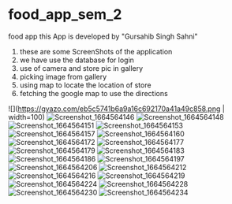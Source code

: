 # food_app_sem_2
food app
this App is developed by "Gursahib Singh Sahni"

 1) these are some ScreenShots of the application 
2) we have use the database for login 
3) use of camera and store pic in gallery
4) picking image from gallery
5) using map to locate the location of store 
6) fetching the google map to use the directions 

![](https://gyazo.com/eb5c5741b6a9a16c692170a41a49c858.png | width=100)
![Screenshot_1664564146](https://user-images.githubusercontent.com/105225210/193338505-91e97f8d-4bd4-4f0d-aa1b-c9960a7029d9.png)
![Screenshot_1664564148](https://user-images.githubusercontent.com/105225210/193338766-41230ede-8e6f-4712-a09c-93d74439780c.png)
![Screenshot_1664564151](https://user-images.githubusercontent.com/105225210/193338774-d8b94d98-6a17-4fe5-9729-5fa315b86352.png)
![Screenshot_1664564153](https://user-images.githubusercontent.com/105225210/193338789-e38075eb-32e3-4976-877f-d43d0cea1c64.png)
![Screenshot_1664564157](https://user-images.githubusercontent.com/105225210/193338804-2e3e9b63-4957-4818-942b-8491316e0e6d.png)
![Screenshot_1664564160](https://user-images.githubusercontent.com/105225210/193338817-6d69f63d-5d2a-4ea8-8268-dae37efd71ca.png)
![Screenshot_1664564172](https://user-images.githubusercontent.com/105225210/193338828-7e72a5ed-7d58-496e-9a0f-6eec8cc5c0d8.png)
![Screenshot_1664564177](https://user-images.githubusercontent.com/105225210/193338844-1156295c-65ad-4b3e-add4-2f72235c44d4.png)
![Screenshot_1664564179](https://user-images.githubusercontent.com/105225210/193338854-946fee48-d6aa-46d5-b4db-3487cd3bbd0a.png)
![Screenshot_1664564183](https://user-images.githubusercontent.com/105225210/193338861-27b51c74-cbf0-4ee9-a356-6a40049fe509.png)
![Screenshot_1664564186](https://user-images.githubusercontent.com/105225210/193338865-da5c6351-cd7e-4bc5-a5db-8d1c6c3cd88f.png)
![Screenshot_1664564197](https://user-images.githubusercontent.com/105225210/193338876-2d7cef41-35c9-4142-81e6-8d09f4e069ed.png)
![Screenshot_1664564206](https://user-images.githubusercontent.com/105225210/193338888-01fd672a-86ff-4eb7-b282-78c86954ec76.png)
![Screenshot_1664564212](https://user-images.githubusercontent.com/105225210/193338893-2b25416b-5f02-4122-a041-ed93239924bb.png)
![Screenshot_1664564216](https://user-images.githubusercontent.com/105225210/193338899-5ee9ece8-1b4b-4e0d-8129-e5d1e2fdd5b1.png)
![Screenshot_1664564219](https://user-images.githubusercontent.com/105225210/193338907-6c9b256b-9da1-4417-b91f-065f8284081d.png)
![Screenshot_1664564224](https://user-images.githubusercontent.com/105225210/193338915-7d8239ae-cebe-4830-b10f-dea01a7af402.png)
![Screenshot_1664564228](https://user-images.githubusercontent.com/105225210/193338929-b4816cc4-9d62-48ba-af3b-575a37f3fd98.png)
![Screenshot_1664564230](https://user-images.githubusercontent.com/105225210/193338933-1c0620fd-d27e-4d55-8242-0bae21bef830.png)
![Screenshot_1664564234](https://user-images.githubusercontent.com/105225210/193338937-3df24a98-506e-4975-b536-250eee4e3378.png)
